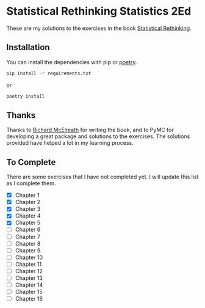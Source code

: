 # Statistical Rethinking Statistics 2Ed

These are my solutions to the exercises in the book [Statistical Rethinking](https://xcelab.net/rm/statistical-rethinking/).

## Installation

You can install the dependencies with pip or [poetry]().

```bash
pip install -r requirements.txt
```

or

```bash
poetry install
```

## Thanks

Thanks to [Richard McElreath](https://richarddunsmoremcelreath.com/) for writing the book, and to PyMC for developing a great package and solutions to the exercises. The solutions provided have helped a lot in my learning process.


## To Complete

There are some exercises that I have not completed yet. I will update this list as I complete them.

- [x] Chapter 1
- [x] Chapter 2
- [x] Chapter 3
- [x] Chapter 4
- [x] Chapter 5
- [ ] Chapter 6
- [ ] Chapter 7
- [ ] Chapter 8
- [ ] Chapter 9
- [ ] Chapter 10
- [ ] Chapter 11
- [ ] Chapter 12
- [ ] Chapter 13
- [ ] Chapter 14
- [ ] Chapter 15
- [ ] Chapter 16

